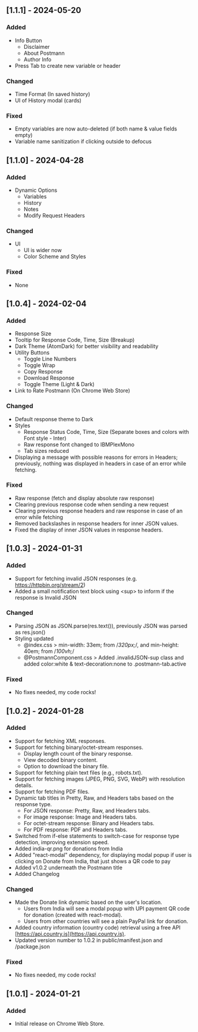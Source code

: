 ## [1.1.1] - 2024-05-20

### Added

- Info Button
  - Disclaimer
  - About Postmann
  - Author Info
- Press Tab to create new variable or header

### Changed

- Time Format (In saved history)
- UI of History modal (cards)

### Fixed

- Empty variables are now auto-deleted (if both name & value fields empty)
- Variable name sanitization if clicking outside to defocus

## [1.1.0] - 2024-04-28

### Added

- Dynamic Options
  - Variables
  - History
  - Notes
  - Modify Request Headers

### Changed

- UI
  - UI is wider now
  - Color Scheme and Styles

### Fixed

- None

## [1.0.4] - 2024-02-04

### Added

- Response Size
- Tooltip for Response Code, Time, Size (Breakup)
- Dark Theme (AtomDark) for better visibility and readability
- Utility Buttons
  - Toggle Line Numbers
  - Toggle Wrap
  - Copy Response
  - Download Response
  - Toggle Theme (Light & Dark)
- Link to Rate Postmann (On Chrome Web Store)

### Changed

- Default response theme to Dark
- Styles
  - Response Status Code, Time, Size (Separate boxes and colors with Font style - Inter)
  - Raw response font changed to IBMPlexMono
  - Tab sizes reduced
- Displaying a message with possible reasons for errors in Headers; previously, nothing was displayed in headers in case of an error while fetching.

### Fixed

- Raw response (fetch and display absolute raw response)
- Clearing previous response code when sending a new request
- Clearing previous response headers and raw response in case of an error while fetching
- Removed backslashes in response headers for inner JSON values.
- Fixed the display of inner JSON values in response headers.

## [1.0.3] - 2024-01-31

### Added

- Support for fetching invalid JSON responses (e.g. https://httpbin.org/stream/2)
- Added a small notification text block using &lt;sup&gt; to inform if the response is Invalid JSON

### Changed

- Parsing JSON as JSON.parse(res.text()), previously JSON was parsed as res.json()
- Styling updated
  - @index.css > min-width: 33em; from /_320px;_/, and min-height: 40em; from /_100vh;_/
  - @PostmannComponent.css > Added .invalidJSON-sup class and added color:white & text-decoration:none to .postmann-tab.active

### Fixed

- No fixes needed, my code rocks!

## [1.0.2] - 2024-01-28

### Added

- Support for fetching XML responses.
- Support for fetching binary/octet-stream responses.
  - Display length count of the binary response.
  - View decoded binary content.
  - Option to download the binary file.
- Support for fetching plain text files (e.g., robots.txt).
- Support for fetching images (JPEG, PNG, SVG, WebP) with resolution details.
- Support for fetching PDF files.
- Dynamic tab titles in Pretty, Raw, and Headers tabs based on the response type.
  - For JSON response: Pretty, Raw, and Headers tabs.
  - For image response: Image and Headers tabs.
  - For octet-stream response: Binary and Headers tabs.
  - For PDF response: PDF and Headers tabs.
- Switched from if-else statements to switch-case for response type detection, improving extension speed.
- Added india-qr.png for donations from India
- Added "react-modal" dependency, for displaying modal popup if user is clicking on Donate from India, that just shows a QR code to pay
- Added v1.0.2 underneath the Postmann title
- Added Changelog

### Changed

- Made the Donate link dynamic based on the user's location.
  - Users from India will see a modal popup with UPI payment QR code for donation (created with react-modal).
  - Users from other countries will see a plain PayPal link for donation.
- Added country information (country code) retrieval using a free API [https://api.country.is](https://api.country.is).
- Updated version number to 1.0.2 in public/manifest.json and /package.json

### Fixed

- No fixes needed, my code rocks!

## [1.0.1] - 2024-01-21

### Added

- Initial release on Chrome Web Store.
